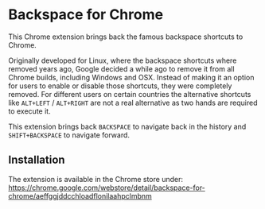 # Backspace for Chrome

This Chrome extension brings back the famous backspace shortcuts to Chrome. 

Originally developed for Linux, where the backspace shortcuts where removed years ago, Google decided a while ago
to remove it from all Chrome builds, including Windows and OSX. Instead of making it an option for users to enable
or disable those shortcuts, they were completely removed. For different users on certain countries the alternative
shortcuts like `ALT+LEFT` / `ALT+RIGHT` are not a real alternative as two hands are required to execute it.

This extension brings back `BACKSPACE` to navigate back in the history and `SHIFT+BACKSPACE` to navigate forward.

## Installation

The extension is available in the Chrome store under: https://chrome.google.com/webstore/detail/backspace-for-chrome/aeffggjddcchloadflonilaahpclmbnm
